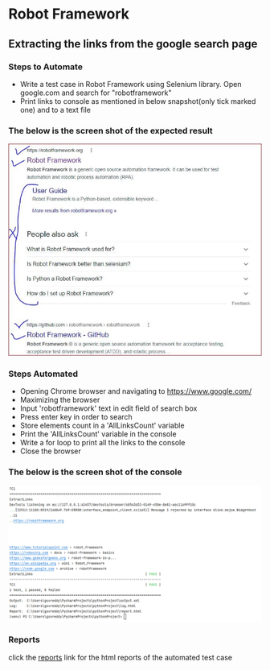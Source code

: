 # Robot Framework

## Extracting the links from the google search page

### Steps to Automate

* Write a test case in Robot Framework using Selenium library. Open google.com and search for "robotframework"
* Print links to console as mentioned in below snapshot(only tick marked one) and to a text file

### The below is the screen shot of the expected result

<div>
    <img src="./img/Expected.jpg"/>
</div>

### Steps Automated

* Opening Chrome browser and navigating to https://www.google.com/
* Maximizing the browser
* Input 'robotframework' text in edit field of search box
* Press enter key in order to search
* Store elements count in a 'AllLinksCount' variable
* Print the 'AllLinksCount' variable in the console
* Write a for loop to print all the links to the console
* Close the browser

### The below is the screen shot of the console

<div> 
  <a href="./img/Expected.jpg">
    <img src="./img/console.png"/>
  </a>
</div>

### Reports
<div> 
  <p>
    click the <a href="./report.html">reports</a> link for the html reports of the automated test case
    </p>
</div>
    




